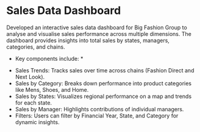 # Sales Data Dashboard

Developed an interactive sales data dashboard for Big Fashion Group to analyse and visualise sales performance across multiple dimensions. The dashboard provides insights into total sales by states, managers, categories, and chains. 

* Key components include:  *

- Sales Trends: Tracks sales over time across chains (Fashion Direct and Next Look).
- Sales by Category: Breaks down performance into product categories like Mens, Shoes, and Home.
- Sales by States: Visualizes regional performance on a map and trends for each state.
- Sales by Manager: Highlights contributions of individual managers.
- Filters: Users can filter by Financial Year, State, and Category for dynamic insights.
